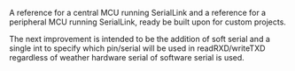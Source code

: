 A reference for a central MCU running SerialLink and a reference for a  peripheral MCU running SerialLink,
ready be built upon for custom projects.

The next improvement is intended to be the addition of soft serial and a single int to specify which pin/serial will
be used in readRXD/writeTXD regardless of weather hardware serial of software serial is used.
